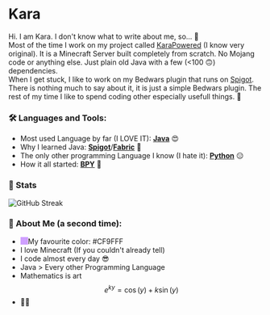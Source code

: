 # Kara

Hi. I am Kara. I don't know what to write about me, so... 🥺\
Most of the time I work on my project called [KaraPowered](https://www.github.com/KaraPowered) (I know very original). It is a Minecraft Server built completely from scratch. No Mojang code or anything else. Just plain old Java with a few (<100 🙃) dependencies.\
When I get stuck, I like to work on my Bedwars plugin that runs on [Spigot](https://www.spigotmc.org). There is nothing much to say about it, it is just a simple Bedwars plugin.
The rest of my time I like to spend coding other especially usefull things. 🫠

### 🛠️ Languages and Tools:

* Most used Language by far (I LOVE IT): **[Java](https://www.java.com)** 😍
* Why I learned Java: **[Spigot](https://www.spigotmc.org)**/**[Fabric](https://www.fabricmc.net)** 🤩
* The only other programming Language I know (I hate it): **[Python](https://www.python.org)** 😑
* How it all started: **[BPY](https://docs.blender.org/api/current/index.html)** 🤗

### 💎 Stats

![GitHub Streak](https://streak-stats.demolab.com?user=Kara6432&date_format=j%20M%5B%20Y%5D)

### 🤪 About Me (a second time):

* My favourite color: <img align="left" width="15" height="15" src="CF9FFF.png"> #CF9FFF
* I love Minecraft (If you couldn't already tell)
* I code almost every day 😎
* Java > Every other Programming Language
* Mathematics is art $$e^{ky}=\cos\left(y\right)+k\sin\left(y\right)$$
* 🏳️‍⚧️
